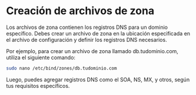 # Creación de archivos de zona
Los archivos de zona contienen los registros DNS para un dominio específico. Debes crear un archivo de zona en la ubicación especificada en el archivo de configuración y definir los registros DNS necesarios.

Por ejemplo, para crear un archivo de zona llamado db.tudominio.com, utiliza el siguiente comando:

```bash
sudo nano /etc/bind/zones/db.tudominio.com
```
Luego, puedes agregar registros DNS como el SOA, NS, MX, y otros, según tus requisitos específicos.
